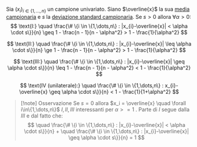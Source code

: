 Sia $(x_{i})_{i \in \{1,\dots,n\}}$ un campione univariato.
Siano $\overline{x}$ la sua [media campionaria](Concetti%20Fondamentali#^33dd17) e $s$ la [deviazione standard campionaria](Concetti%20Fondamentali#^dce63e).
Se $s>0$ allora $\forall \alpha > 0$: 
$$
 \text{I:} \quad \frac{\# \{i \in \{1,\dots,n\} : |x_{i}-\overline{x}| < \alpha \cdot s\}}{n} \geq 1 - \frac{n - 1}{n - \alpha^2} > 1 - \frac{1}{\alpha^2}
  $$
  
$$
 \text{II:} \quad \frac{\# \{i \in \{1,\dots,n\} : |x_{i}-\overline{x}| \leq \alpha \cdot s\}}{n} \ge 1 - \frac{n - 1}{n - \alpha^2} > 1 - \frac{1}{\alpha^2}
  $$

$$
 \text{III:} \quad \frac{\# \{i \in \{1,\dots,n\} : |x_{i}-\overline{x}| \geq \alpha \cdot s\}}{n} \leq 1 - \frac{n - 1}{n - \alpha^2} < 1 - \frac{1}{\alpha^2}
  $$
  
$$
 \text{IV (unilaterale):} \quad \frac{\# \{i \in \{1,\dots,n\} : x_{i}-\overline{x} \geq \alpha \cdot s\}}{n} < 1 - \frac{1}{1+\alpha^2}
  $$
>[!note] Osservazione
> Se $s = 0$ allora $x_i = \overline{x} \quad \forall i\in\{1,\dots,n\}$
> $I,II,III$ interessanti per $\alpha >= 1$ .
> Parte di $I$ segue dalla $III$ e dal fatto che:
> $$
> \quad \frac{\# \{i \in \{1,\dots,n\} : |x_{i}-\overline{x}| < \alpha \cdot s\}}{n} + \quad \frac{\# \{i \in \{1,\dots,n\} : |x_{i}-\overline{x}| \geq \alpha \cdot s\}}{n} = 1
> $$
